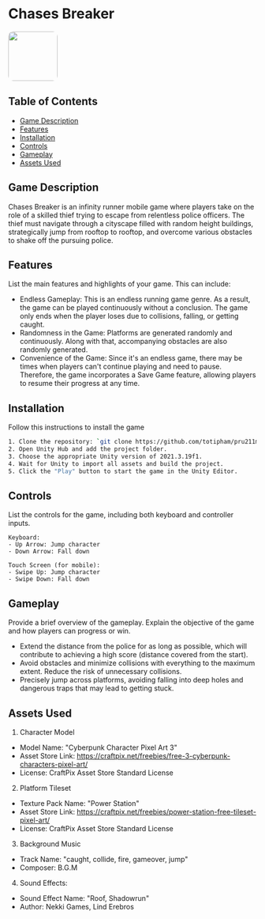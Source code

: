 # Chases Breaker

<img src="https://res.cloudinary.com/ddr0pf043/image/upload/v1690165388/chasebreaker_logo_ueo2sd.jpg" width="100" style="border-radius:10%">

## Table of Contents

- [Game Description](#game-description)
- [Features](#features)
- [Installation](#installation)
- [Controls](#controls)
- [Gameplay](#gameplay)
- [Assets Used](#assets-used)

## Game Description

Chases Breaker is an infinity runner mobile game where players take on the role of a skilled thief trying to escape from relentless police officers. The thief must navigate through a cityscape filled with random height buildings, strategically jump from rooftop to rooftop, and overcome various obstacles to shake off the pursuing police.

## Features

List the main features and highlights of your game. This can include:

- Endless Gameplay: This is an endless running game genre. As a result, the game can be played continuously without a conclusion. The game only ends when the player loses due to collisions, falling, or getting caught.
- Randomness in the Game: Platforms are generated randomly and continuously. Along with that, accompanying obstacles are also randomly generated.
- Convenience of the Game: Since it's an endless game, there may be times when players can't continue playing and need to pause. Therefore, the game incorporates a Save Game feature, allowing players to resume their progress at any time.

## Installation

Follow this instructions to install the game

```bash
1. Clone the repository: `git clone https://github.com/totipham/pru211m-chase-breakers.git`
2. Open Unity Hub and add the project folder.
3. Choose the appropriate Unity version of 2021.3.19f1.
4. Wait for Unity to import all assets and build the project.
5. Click the "Play" button to start the game in the Unity Editor.
```

## Controls

List the controls for the game, including both keyboard and controller inputs. 

```text
Keyboard:
- Up Arrow: Jump character
- Down Arrow: Fall down

Touch Screen (for mobile):
- Swipe Up: Jump character
- Swipe Down: Fall down
```

## Gameplay

Provide a brief overview of the gameplay. Explain the objective of the game and how players can progress or win.

- Extend the distance from the police for as long as possible, which will contribute to achieving a high score (distance covered from the start).
- Avoid obstacles and minimize collisions with everything to the maximum extent. Reduce the risk of unnecessary collisions.
- Precisely jump across platforms, avoiding falling into deep holes and dangerous traps that may lead to getting stuck.
## Assets Used
1. Character Model
* Model Name: "Cyberpunk Character Pixel Art 3"
* Asset Store Link: https://craftpix.net/freebies/free-3-cyberpunk-characters-pixel-art/
* License: CraftPix Asset Store Standard License

2. Platform Tileset
* Texture Pack Name: "Power Station"
* Asset Store Link: https://craftpix.net/freebies/power-station-free-tileset-pixel-art/
* License: CraftPix Asset Store Standard License

3. Background Music
* Track Name: "caught, collide, fire, gameover, jump"
* Composer: B.G.M

4. Sound Effects:
* Sound Effect Name: "Roof, Shadowrun"
* Author: Nekki Games, Lind Erebros
